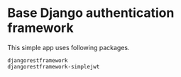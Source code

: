 # Base Django authentication framework

This simple app uses following packages.
```
djangorestframework
djangorestframework-simplejwt
```